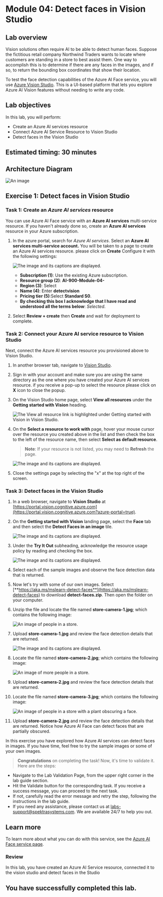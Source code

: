 # Module 04: Detect faces in Vision Studio

## Lab overview

Vision solutions often require AI to be able to detect human faces. Suppose the fictitious retail company Northwind Traders wants to locate where customers are standing in a store to best assist them. One way to accomplish this is to determine if there are any faces in the images, and if so, to return the bounding box coordinates that show their location.

To test the face detection capabilities of the Azure AI Face service, you will use [Azure Vision Studio](https://portal.vision.cognitive.azure.com/). This is a UI-based platform that lets you explore Azure AI Vision features without needing to write any code.

## Lab objectives
In this lab, you will perform:
- Create an Azure AI services resource
- Connect Azure AI Service Resource to Vision Studio
- Detect faces in the Vision Studio

## Estimated timing: 30 minutes

## Architecture Diagram

![An image](media/lab-04.PNG)

## Exercise 1:  Detect faces in Vision Studio 

### Task 1:  Create an *Azure AI services* resource

You can use Azure AI Face service with an **Azure AI services** multi-service resource. If you haven't already done so, create an **Azure AI services** resource in your Azure subscription.

1. In the azure portal,  search for *Azure AI services*. Select an **Azure AI services multi-service account.** You will be taken to a page to create an Azure AI services resource. please click on **Create** Configure it with the following settings:

   ![The image and its captions are displayed.](./media/dev2.png)
   
    - **Subscription (1)**: Use the existing Azure subscription.
    - **Resource group (2)**: **AI-900-Module-04-<inject key="DeploymentID" enableCopy="false" />**
    - **Region (3)**: Select **<inject key="location" enableCopy="false"/>**
    - **Name (4)**: Enter **detectvision<inject key="DeploymentID" enableCopy="false"/>**
    - **Pricing tier (5)**:Select **Standard S0**.
    - **By checking this box I acknowledge that I have read and understood all the terms below**: *Selected*.

1. Select **Review + create** then **Create** and wait for deployment to complete.
  
### Task 2: Connect your Azure AI service resource to Vision Studio

Next, connect the Azure AI services resource you provisioned above to Vision Studio.

1. In another browser tab, navigate to [Vision Studio](https://portal.vision.cognitive.azure.com?azure-portal=true).

1. Sign in with your account and make sure you are using the same directory as the one where you have created your Azure AI services resource. if you receive a pop-up to select the resource please click on **X** icon to close the popup.

1. On the Vision Studio home page, select **View all resources** under the **Getting started with Vision** heading.

    ![The View all resource link is highlighted under Getting started with Vision in Vision Studio.](./media/analyze-images-vision/vision-resources.png)

1. On the **Select a resource to work with** page, hover your mouse cursor over the resource you created above in the list and then check the box to the left of the resource name, then select **Select as default resource**.

    > **Note**: If your resource is not listed, you may need to **Refresh** the page.

    ![The image and its captions are displayed.](./media/lab4-3.png)
   
1. Close the settings page by selecting the "x" at the top right of the screen.

### Task 3:   Detect faces in the Vision Studio 

1. In a web browser, navigate to **Vision Studio** at [https://portal.vision.cognitive.azure.com](https://portal.vision.cognitive.azure.com?azure-portal=true).
1. On the **Getting started with Vision** landing page, select the **Face** tab and then select the **Detect Faces in an image** tile.

   ![The image and its captions are displayed.](./media/lab4-1.png)

1. Under the **Try It Out** subheading, acknowledge the resource usage policy by reading and checking the box.

   ![The image and its captions are displayed.](./media/lab4-4.png)

1. Select each of the sample images and observe the face detection data that is returned.

1. Now let's try with some of our own images. Select [**https://aka.ms/mslearn-detect-faces**](https://aka.ms/mslearn-detect-faces) to download **detect-faces.zip**. Then open the folder on your computer.

1. Unzip the file and locate the file named **store-camera-1.jpg**; which contains the following image:

    ![An image of people in a store.](./media/create-face-solutions/store-camera-1.jpg)

1. Upload **store-camera-1.jpg** and review the face detection details that are returned.

   ![The image and its captions are displayed.](./media/lab4-2.png)

1. Locate the file named **store-camera-2.jpg**; which contains the following image:

    ![An image of more people in a store.](./media/create-face-solutions/store-camera-2.jpg)

1. Upload **store-camera-2.jpg** and review the face detection details that are returned.

1. Locate the file named **store-camera-3.jpg**; which contains the following image:

    ![An image of people in a store with a plant obscuring a face.](./media/create-face-solutions/store-camera-3.jpg)

1. Upload **store-camera-2.jpg** and review the face detection details that are returned. Notice how Azure AI Face can detect faces that are partially obscured. 

In this exercise you have explored how Azure AI services can detect faces in images. If you have time, feel free to try the sample images or some of your own images.

> **Congratulations** on completing the task! Now, it's time to validate it. Here are the steps:
 
- Navigate to the Lab Validation Page, from the upper right corner in the lab guide section.
- Hit the Validate button for the corresponding task. If you receive a success message, you can proceed to the next task. 
- If not, carefully read the error message and retry the step, following the instructions in the lab guide.
- If you need any assistance, please contact us at labs-support@spektrasystems.com. We are available 24/7 to help you out.

## Learn more

To learn more about what you can do with this service, see the [Azure AI Face service page](https://learn.microsoft.com/azure/ai-services/computer-vision/overview-identity).

### Review
In this lab, you have created an Azure AI Service resource, connected it to the vision studio and detect faces in the Studio 
  
## You have successfully completed this lab.
